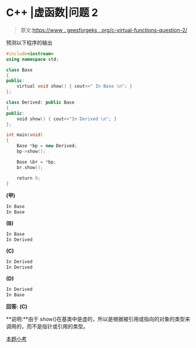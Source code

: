 # C++ |虚函数|问题 2

> 原文:[https://www . geesforgeks . org/c-virtual-functions-question-2/](https://www.geeksforgeeks.org/c-virtual-functions-question-2/)

预测以下程序的输出

```cpp
#include<iostream>
using namespace std;

class Base
{
public:
    virtual void show() { cout<<" In Base \n"; }
};

class Derived: public Base
{
public:
    void show() { cout<<"In Derived \n"; }
};

int main(void)
{
    Base *bp = new Derived;
    bp->show();

    Base &br = *bp;
    br.show();

    return 0;
}
```

**(甲)**

```cpp
In Base 
In Base 
```

**(B)**

```cpp
In Base 
In Derived
```

**(C)**

```cpp
In Derived
In Derived
```

**(D)**

```cpp
In Derived
In Base 
```

**回答:** **(C)**

**说明:**由于 show()在基类中是虚的，所以是根据被引用或指向的对象的类型来调用的，而不是指针或引用的类型。

[本题小考](https://www.geeksforgeeks.org/quiz-corner-gq/)